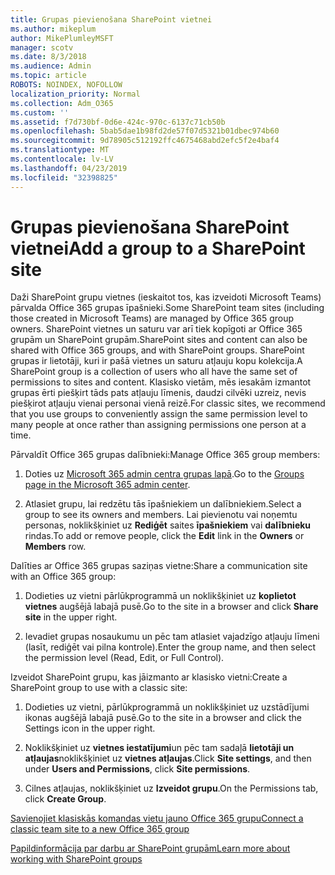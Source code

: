 ```yaml
---
title: Grupas pievienošana SharePoint vietnei
ms.author: mikeplum
author: MikePlumleyMSFT
manager: scotv
ms.date: 8/3/2018
ms.audience: Admin
ms.topic: article
ROBOTS: NOINDEX, NOFOLLOW
localization_priority: Normal
ms.collection: Adm_O365
ms.custom: ''
ms.assetid: f7d730bf-0d6e-424c-970c-6137c71cb50b
ms.openlocfilehash: 5bab5dae1b98fd2de57f07d5321b01dbec974b60
ms.sourcegitcommit: 9d78905c512192ffc4675468abd2efc5f2e4baf4
ms.translationtype: MT
ms.contentlocale: lv-LV
ms.lasthandoff: 04/23/2019
ms.locfileid: "32398825"
---
```

# <a name="add-a-group-to-a-sharepoint-site"></a><span data-ttu-id="91229-102">Grupas pievienošana SharePoint vietnei</span><span class="sxs-lookup"><span data-stu-id="91229-102">Add a group to a SharePoint site</span></span>

<span data-ttu-id="91229-103">Daži SharePoint grupu vietnes (ieskaitot tos, kas izveidoti Microsoft Teams) pārvalda Office 365 grupas īpašnieki.</span><span class="sxs-lookup"><span data-stu-id="91229-103">Some SharePoint team sites (including those created in Microsoft Teams) are managed by Office 365 group owners.</span></span> <span data-ttu-id="91229-104">SharePoint vietnes un saturu var arī tiek kopīgoti ar Office 365 grupām un SharePoint grupām.</span><span class="sxs-lookup"><span data-stu-id="91229-104">SharePoint sites and content can also be shared with Office 365 groups, and with SharePoint groups.</span></span> <span data-ttu-id="91229-105">SharePoint grupas ir lietotāji, kuri ir pašā vietnes un saturu atļauju kopu kolekcija.</span><span class="sxs-lookup"><span data-stu-id="91229-105">A SharePoint group is a collection of users who all have the same set of permissions to sites and content.</span></span> <span data-ttu-id="91229-106">Klasisko vietām, mēs iesakām izmantot grupas ērti piešķirt tāds pats atļauju līmenis, daudzi cilvēki uzreiz, nevis piešķirot atļauju vienai personai vienā reizē.</span><span class="sxs-lookup"><span data-stu-id="91229-106">For classic sites, we recommend that you use groups to conveniently assign the same permission level to many people at once rather than assigning permissions one person at a time.</span></span>
  
<span data-ttu-id="91229-107">Pārvaldīt Office 365 grupas dalībnieki:</span><span class="sxs-lookup"><span data-stu-id="91229-107">Manage Office 365 group members:</span></span>
  
1. <span data-ttu-id="91229-108">Doties uz [Microsoft 365 admin centra grupas lapā](https://portal.office.com/adminportal/home#/groups).</span><span class="sxs-lookup"><span data-stu-id="91229-108">Go to the [Groups page in the Microsoft 365 admin center](https://portal.office.com/adminportal/home#/groups).</span></span>
    
2. <span data-ttu-id="91229-109">Atlasiet grupu, lai redzētu tās īpašniekiem un dalībniekiem.</span><span class="sxs-lookup"><span data-stu-id="91229-109">Select a group to see its owners and members.</span></span> <span data-ttu-id="91229-110">Lai pievienotu vai noņemtu personas, noklikšķiniet uz **Rediģēt** saites **īpašniekiem** vai **dalībnieku** rindas.</span><span class="sxs-lookup"><span data-stu-id="91229-110">To add or remove people, click the **Edit** link in the **Owners** or **Members** row.</span></span> 
    
<span data-ttu-id="91229-111">Dalīties ar Office 365 grupas saziņas vietne:</span><span class="sxs-lookup"><span data-stu-id="91229-111">Share a communication site with an Office 365 group:</span></span>
  
1. <span data-ttu-id="91229-112">Dodieties uz vietni pārlūkprogrammā un noklikšķiniet uz **koplietot vietnes** augšējā labajā pusē.</span><span class="sxs-lookup"><span data-stu-id="91229-112">Go to the site in a browser and click **Share site** in the upper right.</span></span> 
    
2. <span data-ttu-id="91229-113">Ievadiet grupas nosaukumu un pēc tam atlasiet vajadzīgo atļauju līmeni (lasīt, rediģēt vai pilna kontrole).</span><span class="sxs-lookup"><span data-stu-id="91229-113">Enter the group name, and then select the permission level (Read, Edit, or Full Control).</span></span>
    
<span data-ttu-id="91229-114">Izveidot SharePoint grupu, kas jāizmanto ar klasisko vietni:</span><span class="sxs-lookup"><span data-stu-id="91229-114">Create a SharePoint group to use with a classic site:</span></span>
  
1. <span data-ttu-id="91229-115">Dodieties uz vietni, pārlūkprogrammā un noklikšķiniet uz uzstādījumi ikonas augšējā labajā pusē.</span><span class="sxs-lookup"><span data-stu-id="91229-115">Go to the site in a browser and click the Settings icon in the upper right.</span></span>
    
2. <span data-ttu-id="91229-116">Noklikšķiniet uz **vietnes iestatījumi**un pēc tam sadaļā **lietotāji un atļaujas**noklikšķiniet uz **vietnes atļaujas**.</span><span class="sxs-lookup"><span data-stu-id="91229-116">Click **Site settings**, and then under **Users and Permissions**, click **Site permissions**.</span></span>
    
3. <span data-ttu-id="91229-117">Cilnes atļaujas, noklikšķiniet uz **Izveidot grupu**.</span><span class="sxs-lookup"><span data-stu-id="91229-117">On the Permissions tab, click **Create Group**.</span></span>
    
[<span data-ttu-id="91229-118">Savienojiet klasiskās komandas vietu jauno Office 365 grupu</span><span class="sxs-lookup"><span data-stu-id="91229-118">Connect a classic team site to a new Office 365 group</span></span>](https://go.microsoft.com/fwlink/?linkid=2008654)
  
[<span data-ttu-id="91229-119">Papildinformācija par darbu ar SharePoint grupām</span><span class="sxs-lookup"><span data-stu-id="91229-119">Learn more about working with SharePoint groups</span></span>](https://go.microsoft.com/fwlink/?linkid=874658)
  

